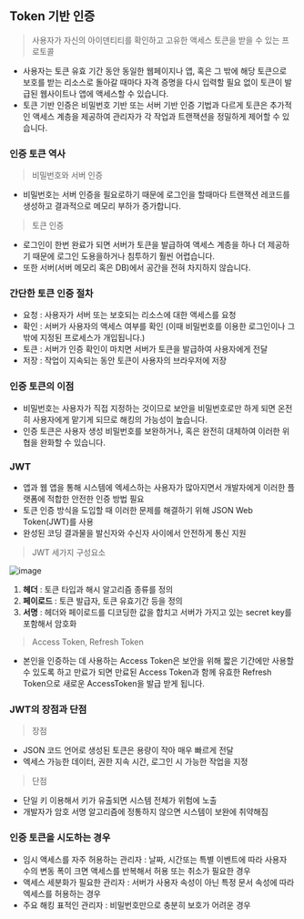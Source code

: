 ## Token 기반 인증
> 사용자가 자신의 아이덴티티를 확인하고 고유한 액세스 토큰을 받을 수 있는 프로토콜
* 사용자는 토큰 유효 기간 동안 동일한 웹페이지나 앱, 혹은 그 밖에 해당 토큰으로 보호를 받는 리소스로 돌아갈 때마다 자격 증명을 다시 입력할 필요 없이 토큰이 발급된 웹사이트나 앱에 액세스할 수 있습니다.
* 토큰 기반 인증은 비밀번호 기반 또는 서버 기반 인증 기법과 다르게 토큰은 추가적인 액세스 계층을 제공하여 관리자가 각 작업과 트랜잭션을 정밀하게 제어할 수 있습니다.
### 인증 토큰 역사
> 비밀번호와 서버 인증
* 비밀번호는 서버 인증을 필요로하기 때문에 로그인을 할때마다 트랜잭션 레코드를 생성하고 결과적으로 메모리 부하가 증가합니다.
> 토큰 인증
* 로그인이 한번 완료가 되면 서버가 토큰을 발급하여 액세스 계층을 하나 더 제공하기 때문에 로그인 도용을하거나 침투하기 훨씬 어렵습니다.
* 또한 서버(서버 메모리 혹은 DB)에서 공간을 전혀 차지하지 않습니다. 
### 간단한 토큰 인증 절차
* 요청 : 사용자가 서버 또는 보호되는 리소스에 대한 액세스를 요청
* 확인 : 서버가 사용자의 액세스 여부를 확인 (이때 비밀번호를 이용한 로그인이나 그 밖에 지정된 프로세스가 개입됩니다.)
* 토큰 : 서버가 인증 확인이 마치면 서버가 토큰을 발급하여 사용자에게 전달
* 저장 : 작업이 지속되는 동안 토큰이 사용자의 브라우저에 저장
### 인증 토큰의 이점
* 비밀번호는 사용자가 직접 지정하는 것이므로 보안을 비밀번호로만 하게 되면 온전히 사용자에게 맡기게 되므로 해킹의 가능성이 높습니다.
* 인증 토큰은 사용자 생성 비밀번호를 보완하거나, 혹은 완전히 대체하여 이러한 위협을 완화할 수 있습니다. 
### JWT
* 앱과 웹 앱을 통해 시스템에 엑세스하는 사용자가 많아지면서 개발자에게 이러한 플랫폼에 적합한 안전한 인증 방법 필요
* 토큰 인증 방식을 도입할 때 이러한 문제를 해결하기 위해 JSON Web Token(JWT)를 사용
* 완성된 코딩 결과물을 발신자와 수신자 사이에서 안전하게 통신 지원
> JWT 세가지 구성요소  

![image](https://user-images.githubusercontent.com/102463200/199649615-53378805-521e-42e9-949a-a1be0529df89.png)
 1. **헤더** : 토큰 타입과 해시 알고리즘 종류를 정의
 2. **페이로드** : 토큰 발급자, 토큰 유효기간 등을 정의
 3. **서명** : 헤더와 페이로드를 디코딩한 값을 합치고 서버가 가지고 있는 secret key를 포함해서 암호화

> Access Token, Refresh Token  
* 본인을 인증하는 데 사용하는 Access Token은 보안을 위해 짧은 기간에만 사용할 수 있도록 하고 만료가 되면 만료된 Access Token과 함께 유효한 Refresh Token으로 새로운 AccessToken을 발급 받게 됩니다.
### JWT의 장점과 단점
>장점
* JSON 코드 언어로 생성된 토큰은 용량이 작아 매우 빠르게 전달
* 엑세스 가능한 데이터, 권한 지속 시간, 로그인 시 가능한 작업을 지정
> 단점
* 단일 키 이용해서 키가 유출되면 시스템 전체가 위험에 노출
* 개발자가 암호 서명 알고리즘에 정통하지 않으면 시스템이 보완에 취약해짐

### 인증 토큰을 시도하는 경우
* 임시 액세스를 자주 허용하는 관리자 : 날짜, 시간또는 특별 이벤트에 따라 사용자 수의 변동 폭이 크면 액세스를 반복해서 허용 또는 취소가 필요한 경우
* 액세스 세분화가 필요한 관리자 : 서버가 사용자 속성이 아닌 특정 문서 속성에 따라 엑세스를 허용하는 경우
* 주요 해킹 표적인 관리자 : 비밀번호만으로 충분히 보호가 어려운 경우
